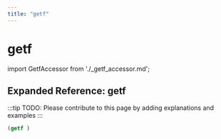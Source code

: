 ```yaml
---
title: "getf"
---
```


# getf

import GetfAccessor from './_getf_accessor.md';

<GetfAccessor />

## Expanded Reference: getf

:::tip
TODO: Please contribute to this page by adding explanations and examples
:::

```lisp
(getf )
```
